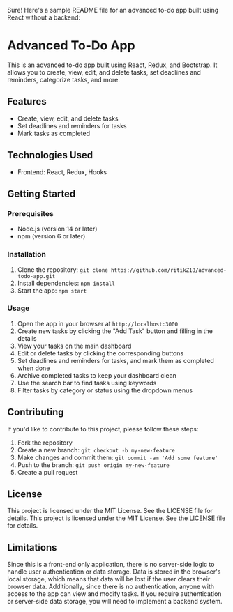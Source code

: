 
Sure! Here's a sample README file for an advanced to-do app built using React without a backend:

# Advanced To-Do App

This is an advanced to-do app built using React, Redux, and Bootstrap. It allows you to create, view, edit, and delete tasks, set deadlines and reminders, categorize tasks, and more.

## Features

- Create, view, edit, and delete tasks
- Set deadlines and reminders for tasks
- Mark tasks as completed


## Technologies Used

- Frontend: React, Redux, Hooks

## Getting Started

### Prerequisites

- Node.js (version 14 or later)
- npm (version 6 or later)

### Installation

1. Clone the repository: `git clone https://github.com/ritikZ18/advanced-todo-app.git`
2. Install dependencies: `npm install`
3. Start the app: `npm start`

### Usage

1. Open the app in your browser at `http://localhost:3000`
2. Create new tasks by clicking the "Add Task" button and filling in the details
3. View your tasks on the main dashboard
4. Edit or delete tasks by clicking the corresponding buttons
5. Set deadlines and reminders for tasks, and mark them as completed when done
6. Archive completed tasks to keep your dashboard clean
7. Use the search bar to find tasks using keywords
8. Filter tasks by category or status using the dropdown menus

## Contributing

If you'd like to contribute to this project, please follow these steps:

1. Fork the repository
2. Create a new branch: `git checkout -b my-new-feature`
3. Make changes and commit them: `git commit -am 'Add some feature'`
4. Push to the branch: `git push origin my-new-feature`
5. Create a pull request

## License
This project is licensed under the MIT License. See the LICENSE file for details.
This project is licensed under the MIT License. See the [LICENSE](LICENSE) file for details.

## Limitations

Since this is a front-end only application, there is no server-side logic to handle user authentication or data storage. Data is stored in the browser's local storage, which means that data will be lost if the user clears their browser data. Additionally, since there is no authentication, anyone with access to the app can view and modify tasks. If you require authentication or server-side data storage, you will need to implement a backend system.
